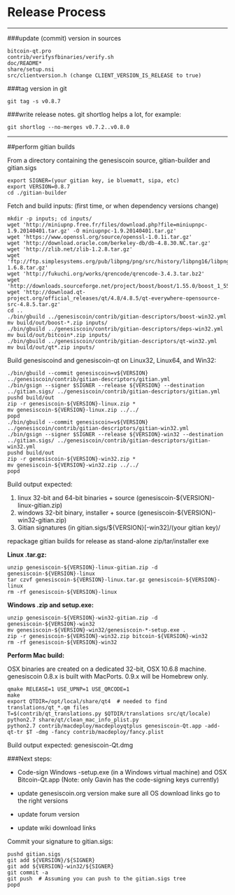 Release Process
====================

* * *

###update (commit) version in sources


	bitcoin-qt.pro
	contrib/verifysfbinaries/verify.sh
	doc/README*
	share/setup.nsi
	src/clientversion.h (change CLIENT_VERSION_IS_RELEASE to true)

###tag version in git

	git tag -s v0.8.7

###write release notes. git shortlog helps a lot, for example:

	git shortlog --no-merges v0.7.2..v0.8.0

* * *

##perform gitian builds

 From a directory containing the genesiscoin source, gitian-builder and gitian.sigs
  
	export SIGNER=(your gitian key, ie bluematt, sipa, etc)
	export VERSION=0.8.7
	cd ./gitian-builder

 Fetch and build inputs: (first time, or when dependency versions change)

	mkdir -p inputs; cd inputs/
	wget 'http://miniupnp.free.fr/files/download.php?file=miniupnpc-1.9.20140401.tar.gz' -O miniupnpc-1.9.20140401.tar.gz'
	wget 'https://www.openssl.org/source/openssl-1.0.1i.tar.gz'
	wget 'http://download.oracle.com/berkeley-db/db-4.8.30.NC.tar.gz'
	wget 'http://zlib.net/zlib-1.2.8.tar.gz'
	wget 'ftp://ftp.simplesystems.org/pub/libpng/png/src/history/libpng16/libpng-1.6.8.tar.gz'
	wget 'http://fukuchi.org/works/qrencode/qrencode-3.4.3.tar.bz2'
	wget 'http://downloads.sourceforge.net/project/boost/boost/1.55.0/boost_1_55_0.tar.bz2'
	wget 'http://download.qt-project.org/official_releases/qt/4.8/4.8.5/qt-everywhere-opensource-src-4.8.5.tar.gz'
	cd ..
	./bin/gbuild ../genesiscoin/contrib/gitian-descriptors/boost-win32.yml
	mv build/out/boost-*.zip inputs/
	./bin/gbuild ../genesiscoin/contrib/gitian-descriptors/deps-win32.yml
	mv build/out/bitcoin*.zip inputs/
	./bin/gbuild ../genesiscoin/contrib/gitian-descriptors/qt-win32.yml
	mv build/out/qt*.zip inputs/

 Build genesiscoind and genesiscoin-qt on Linux32, Linux64, and Win32:
  
	./bin/gbuild --commit genesiscoin=v${VERSION} ../genesiscoin/contrib/gitian-descriptors/gitian.yml
	./bin/gsign --signer $SIGNER --release ${VERSION} --destination ../gitian.sigs/ ../genesiscoin/contrib/gitian-descriptors/gitian.yml
	pushd build/out
	zip -r genesiscoin-${VERSION}-linux.zip *
	mv genesiscoin-${VERSION}-linux.zip ../../
	popd
	./bin/gbuild --commit genesiscoin=v${VERSION} ../genesiscoin/contrib/gitian-descriptors/gitian-win32.yml
	./bin/gsign --signer $SIGNER --release ${VERSION}-win32 --destination ../gitian.sigs/ ../genesiscoin/contrib/gitian-descriptors/gitian-win32.yml
	pushd build/out
	zip -r genesiscoin-${VERSION}-win32.zip *
	mv genesiscoin-${VERSION}-win32.zip ../../
	popd

  Build output expected:

  1. linux 32-bit and 64-bit binaries + source (genesiscoin-${VERSION}-linux-gitian.zip)
  2. windows 32-bit binary, installer + source (genesiscoin-${VERSION}-win32-gitian.zip)
  3. Gitian signatures (in gitian.sigs/${VERSION}[-win32]/(your gitian key)/

repackage gitian builds for release as stand-alone zip/tar/installer exe

**Linux .tar.gz:**

	unzip genesiscoin-${VERSION}-linux-gitian.zip -d genesiscoin-${VERSION}-linux
	tar czvf genesiscoin-${VERSION}-linux.tar.gz genesiscoin-${VERSION}-linux
	rm -rf genesiscoin-${VERSION}-linux

**Windows .zip and setup.exe:**

	unzip genesiscoin-${VERSION}-win32-gitian.zip -d genesiscoin-${VERSION}-win32
	mv genesiscoin-${VERSION}-win32/genesiscoin-*-setup.exe .
	zip -r genesiscoin-${VERSION}-win32.zip bitcoin-${VERSION}-win32
	rm -rf genesiscoin-${VERSION}-win32

**Perform Mac build:**

  OSX binaries are created on a dedicated 32-bit, OSX 10.6.8 machine.
  genesiscoin 0.8.x is built with MacPorts.  0.9.x will be Homebrew only.

	qmake RELEASE=1 USE_UPNP=1 USE_QRCODE=1
	make
	export QTDIR=/opt/local/share/qt4  # needed to find translations/qt_*.qm files
	T=$(contrib/qt_translations.py $QTDIR/translations src/qt/locale)
	python2.7 share/qt/clean_mac_info_plist.py
	python2.7 contrib/macdeploy/macdeployqtplus genesiscoin-Qt.app -add-qt-tr $T -dmg -fancy contrib/macdeploy/fancy.plist

 Build output expected: genesiscoin-Qt.dmg

###Next steps:

* Code-sign Windows -setup.exe (in a Windows virtual machine) and
  OSX Bitcoin-Qt.app (Note: only Gavin has the code-signing keys currently)

* update genesiscoin.org version
  make sure all OS download links go to the right versions

* update forum version

* update wiki download links

Commit your signature to gitian.sigs:

	pushd gitian.sigs
	git add ${VERSION}/${SIGNER}
	git add ${VERSION}-win32/${SIGNER}
	git commit -a
	git push  # Assuming you can push to the gitian.sigs tree
	popd

